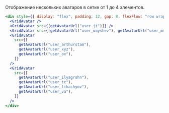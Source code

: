 Отображение нескольких аватаров в сетке от 1 до 4 элементов.

```jsx { "props": { "layout": false, "iframe": false } }
<div style={{ display: "flex", padding: 12, gap: 8, flexFlow: "row wrap" }}>
  <GridAvatar />
  <GridAvatar src={[getAvatarUrl("user_ji")]} />
  <GridAvatar src={[getAvatarUrl("user_wayshev"), getAvatarUrl("user_mm")]} />
  <GridAvatar
    src={[
      getAvatarUrl("user_arthurstam"),
      getAvatarUrl("user_xyz"),
      getAvatarUrl("user_ox"),
    ]}
  />
  <GridAvatar
    src={[
      getAvatarUrl("user_ilyagrshn"),
      getAvatarUrl("user_tc"),
      getAvatarUrl("user_lihachyov"),
      getAvatarUrl("user_va"),
    ]}
  />
</div>
```
